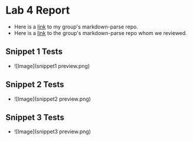 # Lab 4 Report
- Here is a [link](https://github.com/ezhou413/markdown-parse) to my group's markdown-parse repo.
- Here is a [link](https://github.com/sm52/markdown-parse) to the group's markdown-parse repo whom we reviewed.
## Snippet 1 Tests
- ![Image](snippet1 preview.png)
## Snippet 2 Tests
- ![Image](snippet2 preview.png)
## Snippet 3 Tests
- ![Image](snippet3 preview.png)